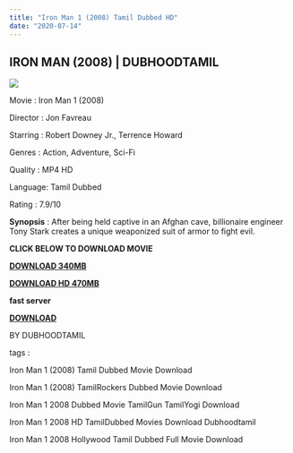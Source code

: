 ```yaml
---
title: "Iron Man 1 (2008) Tamil Dubbed HD"
date: "2020-07-14"
---
```


## IRON MAN (2008) | DUBHOODTAMIL

  

[![](https://1.bp.blogspot.com/-ahfkEckfrWk/XwVxHI4wd5I/AAAAAAAABrk/8oy4Z_9Ky2AylYP5XrN3lX1LIa9F1ZOLACNcBGAsYHQ/s640/wp3405076.jpg)](https://1.bp.blogspot.com/-ahfkEckfrWk/XwVxHI4wd5I/AAAAAAAABrk/8oy4Z_9Ky2AylYP5XrN3lX1LIa9F1ZOLACNcBGAsYHQ/s1600/wp3405076.jpg)

  

  

Movie : Iron Man 1 (2008)

Director : Jon Favreau

Starring : Robert Downey Jr., Terrence Howard

Genres : Action, Adventure, Sci-Fi

Quality : MP4 HD

Language: Tamil Dubbed

Rating : 7.9/10

**Synopsis** : After being held captive in an Afghan cave, billionaire engineer Tony Stark creates a unique weaponized suit of armor to fight evil.

  

  

**CLICK BELOW TO DOWNLOAD MOVIE**

**[DOWNLOAD 340MB](https://oncehelp.com/Ironman-1-340mb)**

**[DOWNLOAD HD 470MB](https://oncehelp.com/Ironman-1-470mb)**

**fast server**

**[DOWNLOAD](http:/#)**  
  
  
  
  

BY DUBHOODTAMIL  
  
  

tags :

  

Iron Man 1 (2008) Tamil Dubbed Movie Download  
  

Iron Man 1 (2008) TamilRockers Dubbed Movie Download  
  
Iron Man 1 2008 Dubbed Movie TamilGun TamilYogi Download  
  
Iron Man 1 2008 HD TamilDubbed Movies Download Dubhoodtamil  
  
Iron Man 1 2008 Hollywood Tamil Dubbed Full Movie Download
